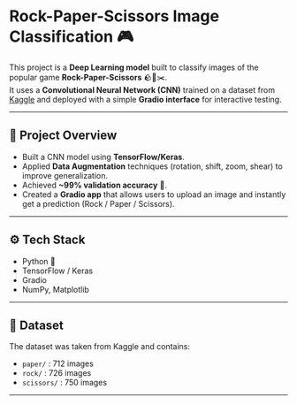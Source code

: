 # Rock-Paper-Scissors Image Classification 🎮

This project is a **Deep Learning model** built to classify images of the popular game **Rock-Paper-Scissors** 🪨📄✂️.  
It uses a **Convolutional Neural Network (CNN)** trained on a dataset from [Kaggle]([https://www.kaggle.com/datasets](https://www.kaggle.com/datasets/drgfreeman/rockpaperscissors)) and deployed with a simple **Gradio interface** for interactive testing.

---

## 📌 Project Overview
- Built a CNN model using **TensorFlow/Keras**.
- Applied **Data Augmentation** techniques (rotation, shift, zoom, shear) to improve generalization.
- Achieved **~99% validation accuracy** 🎯.
- Created a **Gradio app** that allows users to upload an image and instantly get a prediction (Rock / Paper / Scissors).

---

## ⚙️ Tech Stack
- Python 🐍
- TensorFlow / Keras
- Gradio
- NumPy, Matplotlib

---

## 📂 Dataset
The dataset was taken from Kaggle and contains:
- `paper/` : 712 images
- `rock/` : 726 images
- `scissors/` : 750 images

---
